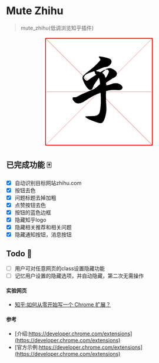 # Mute Zhihu

> mute_zhihu(低调浏览知乎插件)

<p align="center">
  <img src="./mutezhihu.png"/>
</p>

## 已完成功能 :mahjong:

- [x] 自动识别目标网站zhihu.com
- [x] 按钮去色  
- [x] 问题标题去掉加粗  
- [x] 点赞按钮去色  
- [x] 按钮的蓝色边框  
- [x] 隐藏知乎logo  
- [x] 隐藏相关推荐和相关问题  
- [x] 隐藏通知按钮，消息按钮   

## Todo :rocket:

- [ ] 用户可对任意网页的class设置隐藏功能  
- [ ] 记忆用户设置的隐藏选项，并自动隐藏，第二次无需操作  

#### 实验网页

- [知乎:如何从零开始写一个 Chrome 扩展？](https://www.zhihu.com/question/20179805)

#### 参考

- [介绍:https://developer.chrome.com/extensions](https://developer.chrome.com/extensions)
- [官方示例:https://developer.chrome.com/extensions](https://developer.chrome.com/extensions)
